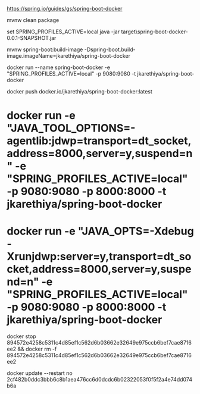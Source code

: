 https://spring.io/guides/gs/spring-boot-docker


mvnw clean package

set SPRING_PROFILES_ACTIVE=local
java -jar target\spring-boot-docker-0.0.1-SNAPSHOT.jar

mvnw spring-boot:build-image -Dspring-boot.build-image.imageName=jkarethiya/spring-boot-docker

docker run --name spring-boot-docker -e "SPRING_PROFILES_ACTIVE=local" -p 9080:9080 -t jkarethiya/spring-boot-docker

docker push docker.io/jkarethiya/spring-boot-docker:latest


# docker run -e "JAVA_TOOL_OPTIONS=-agentlib:jdwp=transport=dt_socket,address=8000,server=y,suspend=n" -e "SPRING_PROFILES_ACTIVE=local" -p 9080:9080 -p 8000:8000 -t jkarethiya/spring-boot-docker
# docker run -e "JAVA_OPTS=-Xdebug -Xrunjdwp:server=y,transport=dt_socket,address=8000,server=y,suspend=n" -e "SPRING_PROFILES_ACTIVE=local" -p 9080:9080 -p 8000:8000 -t jkarethiya/spring-boot-docker

docker stop 894572e4258c5311c4d85ef1c562d6b03662e32649e975ccb6bef7cae8716ee2 && docker rm -f 894572e4258c5311c4d85ef1c562d6b03662e32649e975ccb6bef7cae8716ee2

 
 
 docker update --restart no 2cf482b0ddc3bbb6c8b1aea476cc6d0dcdc6b02322053f0f5f2a4e74dd074b6a
